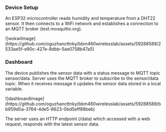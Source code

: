 <h3>Device Setup</h3>
<p>An ESP32 microcontroller reads humidity and temperature from a DHT22 sensor. It then connects to a WiFi network and establishes a connection to an MQTT broker (test.mosquitto.org).</p>
![wokwiImage](https://github.com/oguzhancttnky/bbm460wirelesslab/assets/59288589/2533ae5f-e90c-427e-8dbb-5ae0758b47a5)
<h3>Dashboard</h3>
<p>The device publishes the sensor data with a status message to MQTT topic sensor/data. 
  Server uses the MQTT broker to subscribe to the sensor/data topic. When it receives message it updates the sensor data stored in a local variable.</p>
![dashboardImage](https://github.com/oguzhancttnky/bbm460wirelesslab/assets/59288589/bb959d0a-3764-4de5-8623-0bd5eff88beb)
<p>The server uses an HTTP endpoint (/data) which accessed with a web request, responds with the latest sensor data.</p>

